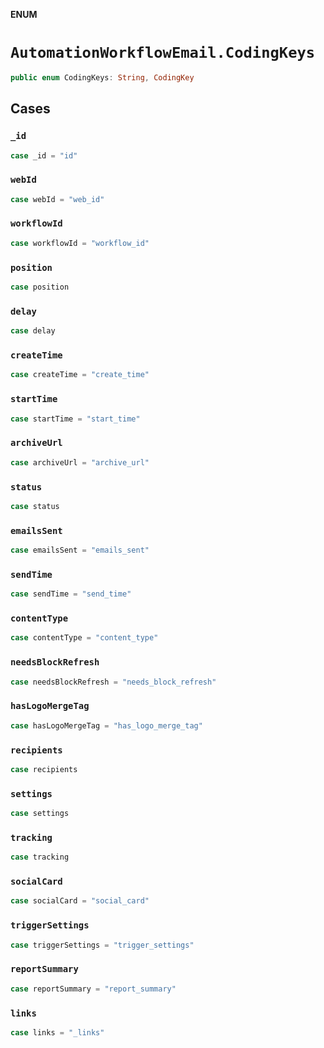 **ENUM**

# `AutomationWorkflowEmail.CodingKeys`

```swift
public enum CodingKeys: String, CodingKey
```

## Cases
### `_id`

```swift
case _id = "id"
```

### `webId`

```swift
case webId = "web_id"
```

### `workflowId`

```swift
case workflowId = "workflow_id"
```

### `position`

```swift
case position
```

### `delay`

```swift
case delay
```

### `createTime`

```swift
case createTime = "create_time"
```

### `startTime`

```swift
case startTime = "start_time"
```

### `archiveUrl`

```swift
case archiveUrl = "archive_url"
```

### `status`

```swift
case status
```

### `emailsSent`

```swift
case emailsSent = "emails_sent"
```

### `sendTime`

```swift
case sendTime = "send_time"
```

### `contentType`

```swift
case contentType = "content_type"
```

### `needsBlockRefresh`

```swift
case needsBlockRefresh = "needs_block_refresh"
```

### `hasLogoMergeTag`

```swift
case hasLogoMergeTag = "has_logo_merge_tag"
```

### `recipients`

```swift
case recipients
```

### `settings`

```swift
case settings
```

### `tracking`

```swift
case tracking
```

### `socialCard`

```swift
case socialCard = "social_card"
```

### `triggerSettings`

```swift
case triggerSettings = "trigger_settings"
```

### `reportSummary`

```swift
case reportSummary = "report_summary"
```

### `links`

```swift
case links = "_links"
```
